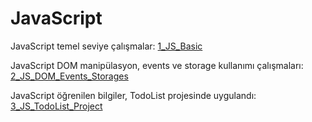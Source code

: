 # JavaScript
JavaScript temel seviye çalışmalar: [1_JS_Basic](https://github.com/Mesut-Y/JavaScript_Daily/tree/85371457f1e9996bfc19eff26b0628247f131b45/1_JS_Basic)

JavaScript DOM manipülasyon, events ve storage kullanımı çalışmaları: [2_JS_DOM_Events_Storages](https://github.com/Mesut-Y/JavaScript_Daily/tree/e129c4c573ebf842a428dbac67ff1fb515a3f1db/2_JS_DOM_Events_Storages)

JavaScript öğrenilen bilgiler, TodoList projesinde uygulandı: [3_JS_TodoList_Project](https://github.com/Mesut-Y/JavaScript_Daily/tree/ea9aa152aa04af660652b46f6ea241ecb3f6fdd2/3_JS_TodoList_Project)

